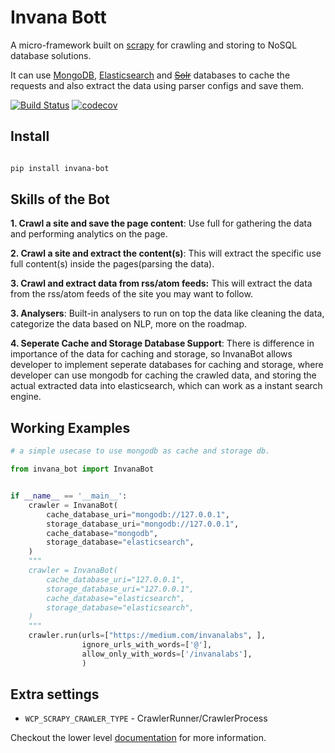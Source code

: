 # Invana Bott

A micro-framework built on [scrapy](https://scrapy.org/) for crawling and 
storing to NoSQL database solutions. 

It can use [MongoDB](https://www.mongodb.com/), [Elasticsearch](https://www.elastic.co/products/elasticsearch) 
and <del>[Solr](http://lucene.apache.org/solr/)</del> databases to cache the requests and also extract the data using parser configs 
and save them.


[![Build Status](https://travis-ci.org/invanalabs/web-crawler-plus.svg?branch=master)](https://travis-ci.org/invanalabs/web-crawler-plus) 
[![codecov](https://codecov.io/gh/invanalabs/web-crawler-plus/branch/master/graph/badge.svg)](https://codecov.io/gh/invanalabs/web-crawler-plus) 

## Install

```bash

pip install invana-bot

```



## Skills of the Bot

**1. Crawl a site and save the page content**: Use full for gathering the data and performing analytics on the page.

**2. Crawl a site and extract the content(s)**: This will extract the specific use full content(s) inside the pages(parsing the data). 

**3. Crawl and extract data from rss/atom feeds:** This will extract the data from the rss/atom feeds of the site you may want to follow.

**3. Analysers**: Built-in analysers to run on top the data like cleaning the data, categorize the data based on NLP, more on the roadmap.

**4. Seperate Cache and Storage Database Support**: There is difference in importance of the data for caching and storage, so
InvanaBot allows developer to implement seperate databases for caching and storage, where developer can use mongodb
for caching the crawled data, and storing the actual extracted data into elasticsearch, which can work as a instant search engine.


## Working Examples

```python
# a simple usecase to use mongodb as cache and storage db.

from invana_bot import InvanaBot


if __name__ == '__main__':
    crawler = InvanaBot(
        cache_database_uri="mongodb://127.0.0.1",
        storage_database_uri="mongodb://127.0.0.1",
        cache_database="mongodb",
        storage_database="elasticsearch",
    )
    """
    crawler = InvanaBot(
        cache_database_uri="127.0.0.1",
        storage_database_uri="127.0.0.1",
        cache_database="elasticsearch",
        storage_database="elasticsearch",
    )
    """
    crawler.run(urls=["https://medium.com/invanalabs", ],
                ignore_urls_with_words=['@'],
                allow_only_with_words=['/invanalabs'],
                )


```

 


## Extra settings 


- `WCP_SCRAPY_CRAWLER_TYPE` -  CrawlerRunner/CrawlerProcess

Checkout the lower level [documentation](docs/index.md) for more information.

